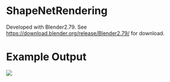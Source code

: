 # ShapeNetRendering

Developed with Blender2.79. See https://download.blender.org/release/Blender2.79/ for download.


# Example Output
![](sample_render.gif)

